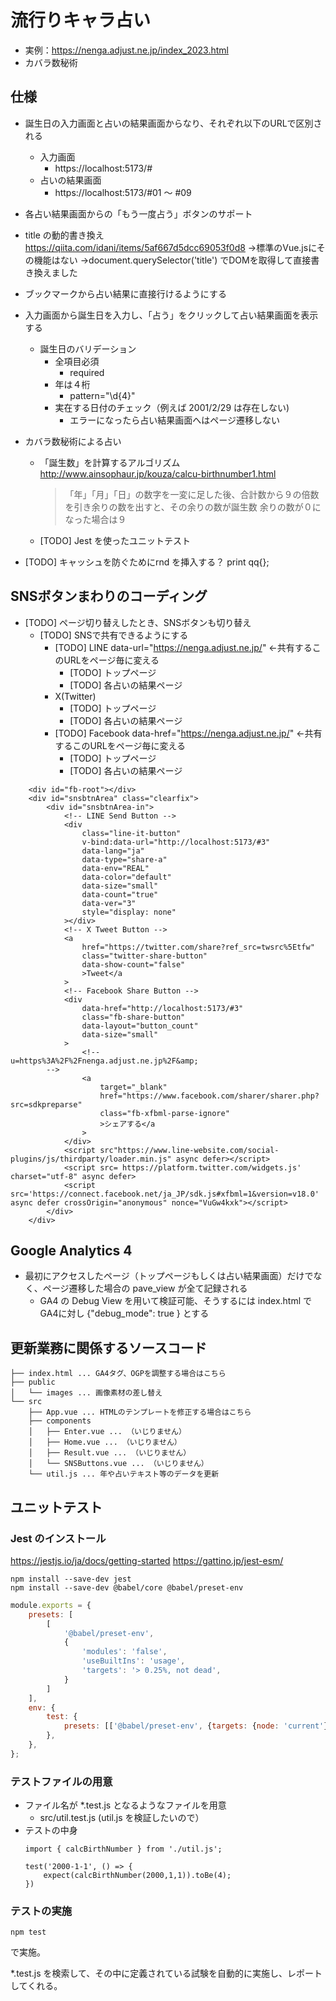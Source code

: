 # 流行りキャラ占い

- 実例：https://nenga.adjust.ne.jp/index_2023.html
- カバラ数秘術

## 仕様

- 誕生日の入力画面と占いの結果画面からなり、それぞれ以下のURLで区別される
    - 入力画面
        - https://localhost:5173/#
    - 占いの結果画面
        - https://localhost:5173/#01 〜 #09

- 各占い結果画面からの「もう一度占う」ボタンのサポート

- title の動的書き換え
    https://qiita.com/idani/items/5af667d5dcc69053f0d8
    →標準のVue.jsにその機能はない
    →document.querySelector('title') でDOMを取得して直接書き換えました

- ブックマークから占い結果に直接行けるようにする

- 入力画面から誕生日を入力し、「占う」をクリックして占い結果画面を表示する
    - 誕生日のバリデーション
        - 全項目必須
            - required
        - 年は４桁
            - pattern="\d{4}"
        - 実在する日付のチェック（例えば 2001/2/29 は存在しない)
            - エラーになったら占い結果画面へはページ遷移しない

- カバラ数秘術による占い
    - 「誕生数」を計算するアルゴリズム
        http://www.ainsophaur.jp/kouza/calcu-birthnumber1.html
        > 「年」「月」「日」の数字を一変に足した後、合計数から９の倍数を引き余りの数を出すと、その余りの数が誕生数
        > 余りの数が０になった場合は９
    - [TODO] Jest を使ったユニットテスト

- [TODO] キャッシュを防ぐためにrnd を挿入する？
    print qq{<script>location.href='/result_2023_0${bn}.html?r=${rnd}';</script>};

## SNSボタンまわりのコーディング

- [TODO] ページ切り替えしたとき、SNSボタンも切り替え
    - [TODO] SNSで共有できるようにする
        - [TODO] LINE
            data-url="https://nenga.adjust.ne.jp/" ←共有するこのURLをページ毎に変える
            - [TODO] トップページ
            - [TODO] 各占いの結果ページ
        - X(Twitter)
            - [TODO] トップページ
            - [TODO] 各占いの結果ページ
        - [TODO] Facebook
            data-href="https://nenga.adjust.ne.jp/" ←共有するこのURLをページ毎に変える
            - [TODO] トップページ
            - [TODO] 各占いの結果ページ
```
	<div id="fb-root"></div>
	<div id="snsbtnArea" class="clearfix">
		<div id="snsbtnArea-in">
			<!-- LINE Send Button -->
			<div
				class="line-it-button"
				v-bind:data-url="http://localhost:5173/#3"
				data-lang="ja"
				data-type="share-a"
				data-env="REAL"
				data-color="default"
				data-size="small"
				data-count="true"
				data-ver="3"
				style="display: none"
			></div>
			<!-- X Tweet Button -->
			<a
				href="https://twitter.com/share?ref_src=twsrc%5Etfw"
				class="twitter-share-button"
				data-show-count="false"
				>Tweet</a
			>
			<!-- Facebook Share Button -->
			<div
				data-href="http://localhost:5173/#3"
				class="fb-share-button"
				data-layout="button_count"
				data-size="small"
			>
				<!--
u=https%3A%2F%2Fnenga.adjust.ne.jp%2F&amp;
		-->
				<a
					target="_blank"
					href="https://www.facebook.com/sharer/sharer.php?src=sdkpreparse"
					class="fb-xfbml-parse-ignore"
					>シェアする</a
				>
			</div>
            <script src"https://www.line-website.com/social-plugins/js/thirdparty/loader.min.js" async defer></script>
            <script src= https://platform.twitter.com/widgets.js' charset="utf-8" async defer>
            <script src='https://connect.facebook.net/ja_JP/sdk.js#xfbml=1&version=v18.0' async defer crossOrigin="anonymous" nonce="VuGw4kxk"></script>
		</div>
	</div>
```

## Google Analytics 4

- 最初にアクセスしたページ（トップページもしくは占い結果画面）だけでなく、ページ遷移した場合の pave_view が全て記録される
    - GA4 の Debug View を用いて検証可能、そうするには index.html でGA4に対し {"debug_mode": true } とする

## 更新業務に関係するソースコード

```
├── index.html ... GA4タグ、OGPを調整する場合はこちら
├── public
│   └── images ... 画像素材の差し替え
└── src
    ├── App.vue ... HTMLのテンプレートを修正する場合はこちら
    ├── components
    │   ├── Enter.vue ... （いじりません）
    │   ├── Home.vue ... （いじりません）
    │   ├── Result.vue ... （いじりません）
    │   └── SNSButtons.vue ... （いじりません）
    └── util.js	... 年や占いテキスト等のデータを更新
```

## ユニットテスト

### Jest のインストール

https://jestjs.io/ja/docs/getting-started
https://gattino.jp/jest-esm/

```
npm install --save-dev jest  
npm install --save-dev @babel/core @babel/preset-env 
```

```babel.config.js
module.exports = {
    presets: [
        [
            '@babel/preset-env',
            {
                'modules': 'false',
                'useBuiltIns': 'usage',
                'targets': '> 0.25%, not dead',
            }
        ]
    ],
    env: {
        test: {
            presets: [['@babel/preset-env', {targets: {node: 'current'}}]],
        },
    },
};
```

### テストファイルの用意

- ファイル名が *.test.js となるようなファイルを用意
    - src/util.test.js (util.js を検証したいので）
- テストの中身
    ```
    import { calcBirthNumber } from './util.js';

    test('2000-1-1', () => {
        expect(calcBirthNumber(2000,1,1)).toBe(4);
    })
    ```

### テストの実施

```
npm test
```
で実施。

*.test.js を検索して、その中に定義されている試験を自動的に実施し、レポートしてくれる。

